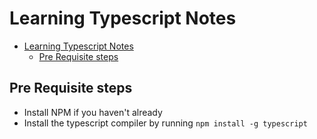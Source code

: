# Learning Typescript Notes

- [Learning Typescript Notes](#learning-typescript-notes)
  - [Pre Requisite steps](#pre-requisite-steps)

## Pre Requisite steps

- Install NPM if you haven't already
- Install the typescript compiler by running `npm install -g typescript`
